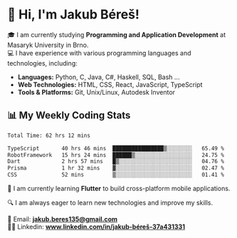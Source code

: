 # 👋 Hi, I'm Jakub Béreš!

🎓 I am currently studying **Programming and Application Development** at Masaryk University in Brno.  
💻 I have experience with various programming languages and technologies, including:  
   - **Languages:** Python, C, Java, C#, Haskell, SQL, Bash ...  
   - **Web Technologies:** HTML, CSS, React, JavaScript, TypeScript  
   - **Tools & Platforms:** Git, Unix/Linux, Autodesk Inventor

## 📊 My Weekly Coding Stats
<!--START_SECTION:waka-->

```txt
Total Time: 62 hrs 12 mins

TypeScript       40 hrs 46 mins  ████████████████▒░░░░░░░░   65.49 %
RobotFramework   15 hrs 24 mins  ██████▒░░░░░░░░░░░░░░░░░░   24.75 %
Dart             2 hrs 57 mins   █▒░░░░░░░░░░░░░░░░░░░░░░░   04.76 %
Prisma           1 hr 32 mins    ▓░░░░░░░░░░░░░░░░░░░░░░░░   02.47 %
CSS              52 mins         ▒░░░░░░░░░░░░░░░░░░░░░░░░   01.41 %
```

<!--END_SECTION:waka-->

🚀 I am currently learning **Flutter** to build cross-platform mobile applications.  

🔍 I am always eager to learn new technologies and improve my skills.  

📩 Email:        **jakub.beres135@gmail.com**  
🧑‍💻 Linkedin:     **www.linkedin.com/in/jakub-béreš-37a431331**



